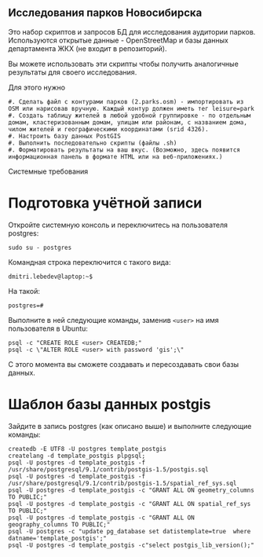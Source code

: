 Исследования парков Новосибирска
--------------------------------

Это набор скриптов и запросов БД для исследования аудитории парков. Используются открытые данные - OpenStreetMap и базы данных департамента ЖКХ (не входит в репозиторий).

Вы можете использовать эти скрипты чтобы получить аналогичные результаты для своего исследования.

Для этого нужно

	#. Сделать файл с контурами парков (2.parks.osm) - импортировать из OSM или нарисовав вручную. Каждый контур должен иметь тег leisure=park
	#. Создать таблицу жителей в любой удобной группировке - по отдельным домам, кластеризованным домам, улицам или районам, с названием дома, чилом жителей и географическими координатами (srid 4326).
	#. Настроить базу данных PostGIS
	#. Выполнить последовательно скрипты (файлы .sh)
	#. Форматировать результаты на ваш вкус. (Возможно, здесь появится информационная панель в формате HTML или на веб-приложениях.)

Системные требования

Подготовка учётной записи
=========================

Откройте системную консоль и переключитесь на пользователя postgres:

	sudo su - postgres

Командная строка переключится с такого вида:

	dmitri.lebedev@laptop:~$ 

На такой:

	postgres=#

Выполните в ней следующие команды, заменив `<user>` на имя пользователя в Ubuntu:

	psql -c "CREATE ROLE <user> CREATEDB;"
	psql -c \"ALTER ROLE <user> with password 'gis';\"

С этого момента вы сможете создавать и пересоздавать свои базы данных.

Шаблон базы данных postgis
==========================

Зайдите в запись postgres (как описано выше) и выполните следующие команды:

	createdb -E UTF8 -U postgres template_postgis
	createlang -d template_postgis plpgsql;
	psql -U postgres -d template_postgis -f /usr/share/postgresql/9.1/contrib/postgis-1.5/postgis.sql
	psql -U postgres -d template_postgis -f /usr/share/postgresql/9.1/contrib/postgis-1.5/spatial_ref_sys.sql
	psql -U postgres -d template_postgis -c "GRANT ALL ON geometry_columns TO PUBLIC;"
	psql -U postgres -d template_postgis -c "GRANT ALL ON spatial_ref_sys TO PUBLIC;"
	psql -U postgres -d template_postgis -c "GRANT ALL ON geography_columns TO PUBLIC;"
	psql -U postgres -c "update pg_database set datistemplate=true  where datname='template_postgis';"
	psql -U postgres -d template_postgis -c"select postgis_lib_version();"

